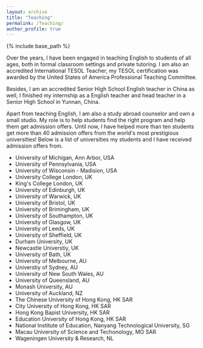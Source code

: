 ```yaml
---
layout: archive
title: "Teaching"
permalink: /Teaching/
author_profile: true
---
```


{% include base_path %}

Over the years, I have been engaged in teaching English to students of all ages, both in formal classroom settings and private tutoring. I am also an accredited International TESOL Teacher, my TESOL certification was awarded by the United States of America Professional Teaching Committee. 

Besides, I am an accredited Senior High School English teacher in China as well, I finished my internship as a English teacher and head teacher in a Senior High School in Yunnan, China. 

Apart from teaching English, I am also a study abroad counselor and own a small studio. My role is to help students find the right program and help them get admission offers. Until now, I have helped more than ten students get more than 40 admission offers from the world's most prestigious universities! Below is a list of universities my students and I have received admission offers from.
* University of Michigan, Ann Arbor, USA
* University of Pennsylvania, USA
* University of Wisconsin - Madision, USA
* University College London, UK
* King's College London, UK
* University of Edinburgh, UK
* University of Warwick, UK
* University of Bristol, UK
* University of Brimingham, UK
* University of Southampton, UK
* University of Glasgow, UK
* Universtiy of Leeds, UK
* University of Sheffield, UK
* Durham University, UK
* Newcastle Universtiy, UK
* University of Bath, UK
* University of Melbourne, AU
* Universtiy of Sydney, AU
* University of New South Wales, AU
* University of Queensland, AU
* Monash University, AU
* University of Auckland, NZ
* The Chinese University of Hong Kong, HK SAR
* City University of Hong Kong, HK SAR
* Hong Kong Bapist University, HK SAR
* Education University of Hong Kong, HK SAR
* National Institute of Education, Nanyang Technological University, SG
* Macau University of Science and Techonology, MO SAR
* Wageningen University & Research, NL
